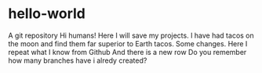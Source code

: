 # hello-world
A git repository
Hi humans!
Here I will save my projects.
I have had tacos on the moon and find them far superior to Earth tacos.
Some changes.
Here I repeat what I know from Github
And there is a new row
Do you remember how many branches have i alredy created?
